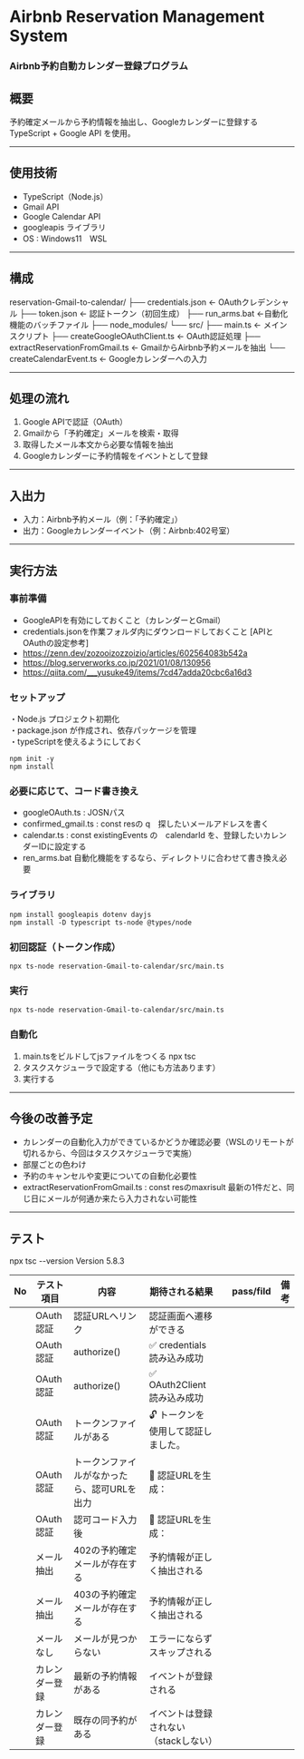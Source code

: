# Airbnb Reservation Management System<br>
<h3>Airbnb予約自動カレンダー登録プログラム</h3>


## 概要
予約確定メールから予約情報を抽出し、Googleカレンダーに登録する<br>
TypeScript + Google API を使用。

---

## 使用技術

- TypeScript（Node.js）
- Gmail API
- Google Calendar API
- googleapis ライブラリ
- OS : Windows11　WSL


---

## 構成
reservation-Gmail-to-calendar/
├── credentials.json         ← OAuthクレデンシャル
├── token.json               ← 認証トークン（初回生成）
├── run_arms.bat             ←自動化機能のバッチファイル
├── node_modules/
└── src/
    ├── main.ts              ← メインスクリプト
    ├── createGoogleOAuthClient.ts       ← OAuth認証処理
    ├── extractReservationFromGmail.ts   ← GmailからAirbnb予約メールを抽出
    └── createCalendarEvent.ts           ← Googleカレンダーへの入力

---

## 処理の流れ

1. Google APIで認証（OAuth）
2. Gmailから「予約確定」メールを検索・取得
3. 取得したメール本文から必要な情報を抽出
4. Googleカレンダーに予約情報をイベントとして登録

---

## 入出力

- 入力：Airbnb予約メール（例：「予約確定」）
- 出力：Googleカレンダーイベント（例：Airbnb:402号室）

---

## 実行方法

### 事前準備
- GoogleAPIを有効にしておくこと（カレンダーとGmail）<br>
- credentials.jsonを作業フォルダ内にダウンロードしておくこと
[APIとOAuthの設定参考]
- https://zenn.dev/zozooizozzoizio/articles/602564083b542a
- https://blog.serverworks.co.jp/2021/01/08/130956<br>
- https://qiita.com/___yusuke49/items/7cd47adda20cbc6a16d3

### セットアップ <be>
・Node.js プロジェクト初期化<br>
・package.json が作成され、依存パッケージを管理<br>
・typeScriptを使えるようにしておく

    npm init -y
    npm install

### 必要に応じて、コード書き換え
- googleOAuth.ts : JOSNパス
- confirmed_gmail.ts : const resの q　探したいメールアドレスを書く
- calendar.ts : const existingEvents の　calendarId を、登録したいカレンダーIDに設定する
- ren_arms.bat 自動化機能をするなら、ディレクトリに合わせて書き換え必要


### ライブラリ

    npm install googleapis dotenv dayjs
    npm install -D typescript ts-node @types/node

### 初回認証（トークン作成）
    npx ts-node reservation-Gmail-to-calendar/src/main.ts

### 実行
    npx ts-node reservation-Gmail-to-calendar/src/main.ts

### 自動化
1. main.tsをビルドしてjsファイルをつくる
    npx tsc  
2. タスクスケジューラで設定する（他にも方法あります）
3. 実行する
---
## 今後の改善予定

- カレンダーの自動化入力ができているかどうか確認必要（WSLのリモートが切れるから、今回はタスクスケジューラで実施）
- 部屋ごとの色わけ
- 予約のキャンセルや変更についての自動化必要性
- extractReservationFromGmail.ts : const resのmaxrisult 最新の1件だと、同じ日にメールが何通か来たら入力されない可能性



---
## テスト
npx tsc --version
Version 5.8.3


| No | テスト項目   | 内容    | 期待される結果   |　pass/fild　|  備考 |
| -- | ------- | ---------- | -------------- | ------- | ------- |
|   | OAuth認証   |   認証URLへリンク　|  認証画面へ遷移ができる  | | |
|   | OAuth認証   |    authorize()　|  ✅ credentials 読み込み成功  | | |
|   | OAuth認証   |    authorize()　|  ✅ OAuth2Client 読み込み成功  | | |
|   | OAuth認証   |    トークンファイルがある　|  🔓 トークンを使用して認証しました。  | | |
|   | OAuth認証   |    トークンファイルがなかったら、認可URLを出力　|  🔗 認証URLを生成：  | | |
|   | OAuth認証   |    認可コード入力後　|  🔗 認証URLを生成：  | | |
|   | メール抽出   | 402の予約確定メールが存在する | 予約情報が正しく抽出される  |  | |
|   | メール抽出   | 403の予約確定メールが存在する | 予約情報が正しく抽出される  | | |
|   | メールなし   | メールが見つからない | エラーにならずスキップされる | | |
|   | カレンダー登録 | 最新の予約情報がある | イベントが登録される     |　| |
|   | カレンダー登録 | 既存の同予約がある | イベントは登録されない（stackしない） | |  |　
　